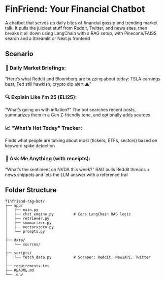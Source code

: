 # FinFriend: Your Financial Chatbot
A chatbot that serves up daily bites of financial gossip and trending market talk. It pulls the juiciest stuff from Reddit, Twitter, and news sites, then breaks it all down using LangChain with a RAG setup, with Pinecone/FAISS search and a Streamlit or Next.js frontend

## Scenario
### 📰 Daily Market Briefings:
"Here’s what Reddit and Bloomberg are buzzing about today: TSLA earnings beat, Fed still hawkish, crypto dip alert ⚠️"

### 🔍 Explain Like I’m 25 (ELI25):
"What’s going on with inflation?"
The bot searches recent posts, summarizes them in a Gen Z-friendly tone, and optionally adds sources

### 📈 "What’s Hot Today" Tracker:
Finds what people are talking about most (tickers, ETFs, sectors) based on keyword spike detection

### 🤔 Ask Me Anything (with receipts):
"What’s the sentiment on NVDA this week?"
RAG pulls Reddit threads + news snippets and lets the LLM answer with a reference trail

## Folder Structure
```
finfriend-rag-bot/
├── app/
│   ├── main.py             
│   ├── chat_engine.py         # Core LangChain RAG logic
│   ├── retriever.py         
│   ├── summarizer.py          
│   ├── vectorstore.py         
│   └── prompts.py             
│
├── data/
│   └── sources/               
│
├── scripts/
│   └── fetch_data.py          # Scraper: Reddit, NewsAPI, Twitter
│
├── requirements.txt
├── README.md
└── .env                       
```

